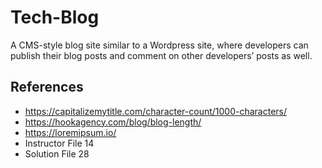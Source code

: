 # Tech-Blog
A CMS-style blog site similar to a Wordpress site, where developers can publish their blog posts and comment on other developers’ posts as well. 

## References
* https://capitalizemytitle.com/character-count/1000-characters/
* https://hookagency.com/blog/blog-length/
* https://loremipsum.io/
* Instructor File 14
* Solution File 28

